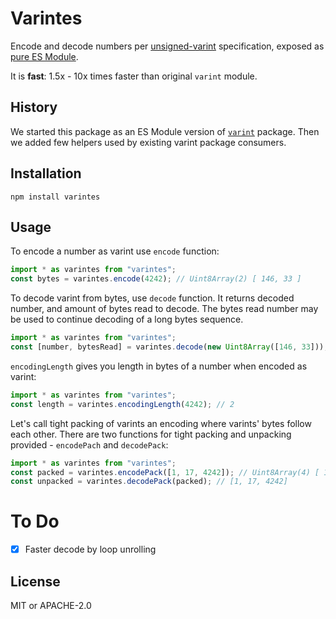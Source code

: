 # Varintes

Encode and decode numbers per [unsigned-varint](https://github.com/multiformats/unsigned-varint) specification,
exposed as [pure ES Module](https://nodejs.org/api/esm.html).

It is **fast**: 1.5x - 10x times faster than original `varint` module.

## History

We started this package as an ES Module version of [`varint`](https://www.npmjs.com/package/varint) package.
Then we added few helpers used by existing varint package consumers.

## Installation

```shell
npm install varintes
```

## Usage

To encode a number as varint use `encode` function:

```typescript
import * as varintes from "varintes";
const bytes = varintes.encode(4242); // Uint8Array(2) [ 146, 33 ]
```

To decode varint from bytes, use `decode` function. It returns decoded number, and amount of bytes read to decode.
The bytes read number may be used to continue decoding of a long bytes sequence.

```typescript
import * as varintes from "varintes";
const [number, bytesRead] = varintes.decode(new Uint8Array([146, 33])); // number = 4242, bytesRead = 2
```

`encodingLength` gives you length in bytes of a number when encoded as varint:

```typescript
import * as varintes from "varintes";
const length = varintes.encodingLength(4242); // 2
```

Let's call tight packing of varints an encoding where varints' bytes follow each other.
There are two functions for tight packing and unpacking provided - `encodePach` and `decodePack`:

```typescript
import * as varintes from "varintes";
const packed = varintes.encodePack([1, 17, 4242]); // Uint8Array(4) [ 1, 17, 146, 33 ]
const unpacked = varintes.decodePack(packed); // [1, 17, 4242]
```

# To Do

- [x] Faster decode by loop unrolling

## License

MIT or APACHE-2.0
